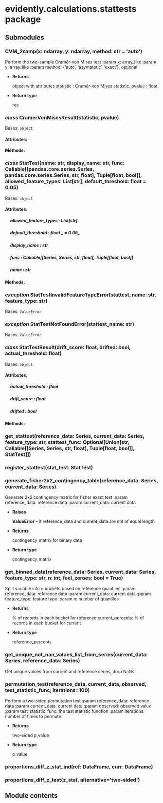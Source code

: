 # evidently.calculations.stattests package

## Submodules


### CVM_2samp(x: ndarray, y: ndarray, method: str = 'auto')
Perform the two-sample Cramér-von Mises test
:param x: array_like
:param y: array_like
:param method: {‘auto’, ‘asymptotic’, ‘exact’}, optional


* **Returns**

    object with attributes
    statistic : Cramér-von Mises statistic.
    pvalue : float



* **Return type**

    res



### _class_ CramerVonMisesResult(statistic, pvalue)
Bases: `object`


#### Attributes: 

#### Methods: 

### _class_ StatTest(name: str, display_name: str, func: Callable[[pandas.core.series.Series, pandas.core.series.Series, str, float], Tuple[float, bool]], allowed_feature_types: List[str], default_threshold: float = 0.05)
Bases: `object`

#### Attributes: 

##### &nbsp;&nbsp;&nbsp;&nbsp; allowed_feature_types _: List[str]_ 

##### &nbsp;&nbsp;&nbsp;&nbsp; default_threshold _: float_ _ = 0.05_ 

##### &nbsp;&nbsp;&nbsp;&nbsp; display_name _: str_ 

##### &nbsp;&nbsp;&nbsp;&nbsp; func _: Callable[[Series, Series, str, float], Tuple[float, bool]]_ 

##### &nbsp;&nbsp;&nbsp;&nbsp; name _: str_ 

#### Methods: 

### _exception_ StatTestInvalidFeatureTypeError(stattest_name: str, feature_type: str)
Bases: `ValueError`


### _exception_ StatTestNotFoundError(stattest_name: str)
Bases: `ValueError`


### _class_ StatTestResult(drift_score: float, drifted: bool, actual_threshold: float)
Bases: `object`

#### Attributes: 

##### &nbsp;&nbsp;&nbsp;&nbsp; actual_threshold _: float_ 

##### &nbsp;&nbsp;&nbsp;&nbsp; drift_score _: float_ 

##### &nbsp;&nbsp;&nbsp;&nbsp; drifted _: bool_ 

#### Methods: 

### get_stattest(reference_data: Series, current_data: Series, feature_type: str, stattest_func: Optional[Union[str, Callable[[Series, Series, str, float], Tuple[float, bool]], StatTest]])

### register_stattest(stat_test: StatTest)

### generate_fisher2x2_contingency_table(reference_data: Series, current_data: Series)
Generate 2x2 contingency matrix for fisher exact test
:param reference_data: reference data
:param current_data: current data


* **Raises**

    **ValueError** – if reference_data and current_data are not of equal length



* **Returns**

    contingency_matrix for binary data



* **Return type**

    contingency_matrix



### get_binned_data(reference_data: Series, current_data: Series, feature_type: str, n: int, feel_zeroes: bool = True)
Split variable into n buckets based on reference quantiles
:param reference_data: reference data
:param current_data: current data
:param feature_type: feature type
:param n: number of quantiles


* **Returns**

    % of records in each bucket for reference
    current_percents: % of records in each bucket for current



* **Return type**

    reference_percents



### get_unique_not_nan_values_list_from_series(current_data: Series, reference_data: Series)
Get unique values from current and reference series, drop NaNs


### permutation_test(reference_data, current_data, observed, test_statistic_func, iterations=100)
Perform a two-sided permutation test
:param reference_data: reference data
:param current_data: current data
:param observed: observed value
:param test_statistic_func: the test statistic function
:param iterations: number of times to permute


* **Returns**

    two-sided p_value



* **Return type**

    p_value



### proportions_diff_z_stat_ind(ref: DataFrame, curr: DataFrame)

### proportions_diff_z_test(z_stat, alternative='two-sided')
## Module contents
